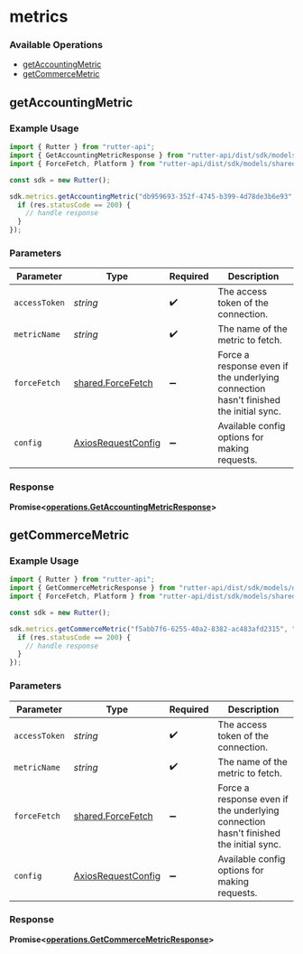 # metrics

### Available Operations

* [getAccountingMetric](#getaccountingmetric)
* [getCommerceMetric](#getcommercemetric)

## getAccountingMetric

### Example Usage

```typescript
import { Rutter } from "rutter-api";
import { GetAccountingMetricResponse } from "rutter-api/dist/sdk/models/operations";
import { ForceFetch, Platform } from "rutter-api/dist/sdk/models/shared";

const sdk = new Rutter();

sdk.metrics.getAccountingMetric("db959693-352f-4745-b399-4d78de3b6e93", "corrupti", ForceFetch.False).then((res: GetAccountingMetricResponse) => {
  if (res.statusCode == 200) {
    // handle response
  }
});
```

### Parameters

| Parameter                                                                            | Type                                                                                 | Required                                                                             | Description                                                                          |
| ------------------------------------------------------------------------------------ | ------------------------------------------------------------------------------------ | ------------------------------------------------------------------------------------ | ------------------------------------------------------------------------------------ |
| `accessToken`                                                                        | *string*                                                                             | :heavy_check_mark:                                                                   | The access token of the connection.                                                  |
| `metricName`                                                                         | *string*                                                                             | :heavy_check_mark:                                                                   | The name of the metric to fetch.                                                     |
| `forceFetch`                                                                         | [shared.ForceFetch](../../models/shared/forcefetch.md)                               | :heavy_minus_sign:                                                                   | Force a response even if the underlying connection hasn't finished the initial sync. |
| `config`                                                                             | [AxiosRequestConfig](https://axios-http.com/docs/req_config)                         | :heavy_minus_sign:                                                                   | Available config options for making requests.                                        |


### Response

**Promise<[operations.GetAccountingMetricResponse](../../models/operations/getaccountingmetricresponse.md)>**


## getCommerceMetric

### Example Usage

```typescript
import { Rutter } from "rutter-api";
import { GetCommerceMetricResponse } from "rutter-api/dist/sdk/models/operations";
import { ForceFetch, Platform } from "rutter-api/dist/sdk/models/shared";

const sdk = new Rutter();

sdk.metrics.getCommerceMetric("f5abb7f6-6255-40a2-8382-ac483afd2315", "facilis", ForceFetch.False).then((res: GetCommerceMetricResponse) => {
  if (res.statusCode == 200) {
    // handle response
  }
});
```

### Parameters

| Parameter                                                                            | Type                                                                                 | Required                                                                             | Description                                                                          |
| ------------------------------------------------------------------------------------ | ------------------------------------------------------------------------------------ | ------------------------------------------------------------------------------------ | ------------------------------------------------------------------------------------ |
| `accessToken`                                                                        | *string*                                                                             | :heavy_check_mark:                                                                   | The access token of the connection.                                                  |
| `metricName`                                                                         | *string*                                                                             | :heavy_check_mark:                                                                   | The name of the metric to fetch.                                                     |
| `forceFetch`                                                                         | [shared.ForceFetch](../../models/shared/forcefetch.md)                               | :heavy_minus_sign:                                                                   | Force a response even if the underlying connection hasn't finished the initial sync. |
| `config`                                                                             | [AxiosRequestConfig](https://axios-http.com/docs/req_config)                         | :heavy_minus_sign:                                                                   | Available config options for making requests.                                        |


### Response

**Promise<[operations.GetCommerceMetricResponse](../../models/operations/getcommercemetricresponse.md)>**

